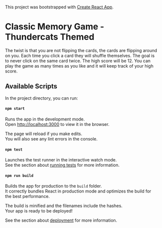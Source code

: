 This project was bootstrapped with [Create React App](https://github.com/facebook/create-react-app).

# Classic Memory Game - Thundercats Themed

The twist is that you are not flipping the cards, the cards are flipping around on you. Each time you click a card they will shuffle themselves. The goal is to never click on the same card twice. The high score will be 12. You can play the game as many times as you like and it will keep track of your high score.

## Available Scripts

In the project directory, you can run:

#### `npm start`

Runs the app in the development mode.<br>
Open [http://localhost:3000](http://localhost:3000) to view it in the browser.

The page will reload if you make edits.<br>
You will also see any lint errors in the console.

#### `npm test`

Launches the test runner in the interactive watch mode.<br>
See the section about [running tests](https://facebook.github.io/create-react-app/docs/running-tests) for more information.

#### `npm run build`

Builds the app for production to the `build` folder.<br>
It correctly bundles React in production mode and optimizes the build for the best performance.

The build is minified and the filenames include the hashes.<br>
Your app is ready to be deployed!

See the section about [deployment](https://facebook.github.io/create-react-app/docs/deployment) for more information.
